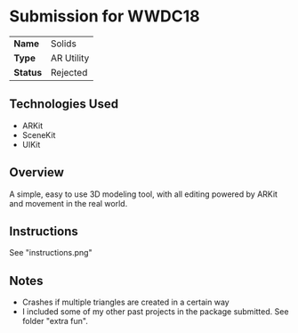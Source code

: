 # Submission for WWDC18

<table>
  <tr>
    <td><strong>Name</strong></td>
    <td>Solids</td>
  </tr>
  <tr>
    <td><strong>Type</strong></td>
    <td>AR Utility</td>
  </tr>
  <tr>
    <td><strong>Status</strong></td>
    <td>Rejected</td>
  </tr>
</table>

## Technologies Used
- ARKit
- SceneKit
- UIKit

## Overview
A simple, easy to use 3D modeling tool, with all editing powered by ARKit and movement in the real world. 

## Instructions
See "instructions.png"

## Notes
- Crashes if multiple triangles are created in a certain way
- I included some of my other past projects in the package submitted. See folder "extra fun".

